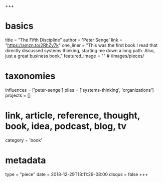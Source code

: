 +++
# basics
title     		 = "The Fifth Discipline"
author    		 = 'Peter Senge'
link      		 = "https://amzn.to/2RhZv7k"
one_liner 		 = "This was the first book I read that directly discussed systems thinking, starting me down a long path. Also, just a great business book."
featured_image = "" # /images/pieces/

# taxonomies
influences		 = ['peter-senge']
piles     		 = ['systems-thinking', 'organizations']
projects			 = []

# link, article, reference, thought, book, idea, podcast, blog, tv
category  		 = 'book'

# metadata
type	    		 = "piece"
date      		 = 2018-12-29T18:11:29-08:00
disqus    		 = false
+++

